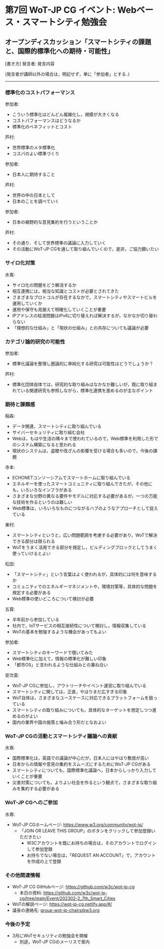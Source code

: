# 第7回 WoT-JP CG イベント: Webベース・スマートシティ勉強会
## オープンディスカッション「スマートシティの課題と、国際的標準化への期待・可能性」

[書き方]
発言者: 発言内容

(発言者が講師以外の場合は，明記せず，単に「参加者」とする．)

----

### 標準化のコストパフォーマンス

参加者:
* こういう標準化はどんどん複雑化し，規模が大きくなる
* コストパフォーマンスはどうなるか
* 標準化のベネフィットとコスト

芦村:
* 世界標準のメタ標準化
* コスパのよい標準づくり

参加者:
* 日本人に期待すること

芦村:
* 世界の中の日本として
* 日本のことを調べていく

参加者:
* 日本の裾野的な意見集約を行うということか

芦村:
* その通り．そして世界標準の議論に入力していく
* その活動にWoT-JP CGを通して取り組んでいくので，是非，ご協力願いたい

### サイロ化対策

水嶌:
* サイロ化の問題をどう解消するか
* 相互連携には，相当な知識とコストが必要とされてきた
* さまざまなプロトコルが存在するなかで，スマートシティやスマートビルを運用していくか
* 運用や保守も見据えて明確化していくことが重要
* IPアドレスの枯渇問題はIPv6に切り替えれば解決するが，なかなか切り替わらない
* 「理想的な仕組み」と「現状の仕組み」との共存についても議論が必要

### カテゴリ論的研究の可能性

参加者:
* 標準化議論を整理し圏論的に単純化する研究は可能性はどうでしょうか？

芦村:
* 標準化団体自体では，研究的な取り組みはなかなか難しいが，既に取り組まれている関連研究も参照しながら，標準化連携を進めるのが主なポイント

### 期待と課題感

稲森:
* データ関連，スマートシティに取り組んでいる
* サイバーセキュリティに取り組む会社
* Webは，もはや生活の隅々まで使われているので，Web標準を利用した形でのシステム構築になると思われる
* 現状のシステムは，盗聴や改ざんの影響を受ける場合も多いので，今後の課題

寺本:
* ECHONETコンソーシアムでスマートホームに取り組んでいる
* エネルギーを使ったスマートコミュニティに取り組んできたが，その他にも，いろいろなインフラがある
* さまざまな分野の異なる要件やモデルに対応する必要があるが，一つの万能な技術を作るというのは難しい
* Web標準は，いろいろなものにつながるハブのようなアプローチとして捉えている

東村:
* スマートシティというと，広い問題範囲を考慮する必要があり，WoTで解決できる部分は限られる
* WoTをうまく活用できる部分を規定し，ビルディングブロックとしてうまく使っていけるとよい

松田:
* 「スマートシティ」という言葉はよく使われるが，具体的には何を意味するか
* コミュニティでのエネルギーマネジメントや，環境対策等，具体的な問題を規定する必要がある
* Web標準の使いどころについて検討が必要

五寳:
* 半年前から参加している
* 社内で，IoTサービスの相互接続性について検討し，情報収集している
* WoTの基本を勉強するような機会があってもよい

参加者:
* スマートシティのキーワードで覗いてみた
* Web標準化に加えて，情報の標準化が難しい印象
* 「都市OS」と言われるような仕組みとの兼ね合い

安次富:
* WoT-JP CGに参加し，アウトリーチやイベント運営に取り組んでいる
* スマートシティに関しては，正直，やはりまだ広すぎる印象
* WoT自体は，さまざまなユースケースに対応できるプラットフォームを狙っている
* スマートシティの取り組みについても，具体的なターゲットを想定しつつ進めるのがよい
* 国内の業界や国の施策と噛み合う形だとなおよい

### WoT-JP CGの活動とスマートシティ議論への貢献

水嶌:
* 国際標準化は，英語での議論が中心だが，日本人にはやはり敷居が高い
* 日本からの情報や意見の集約をスムーズにするためにWoT-JP CGがある
* スマートシティについても，国際標準化議論へ，日本からしっかり入力していくことが重要
* 災害対策についても，よりよい社会を作るという観点で，さまざまな取り組みを集約する必要がある

### WoT-JP CGへのご参加

水嶌:
* WoT-JP CGホームページ: https://www.w3.org/community/wot-jp/
    * 「JOIN OR LEAVE THIS GROUP」のボタンをクリックして参加登録いただきたい
        * W3Cアカウントを既にお持ちの場合は，そのアカウントでログインして参加登録
        * お持ちでない場合は，「REQUEST AN ACCOUNT」で，アカウントを作成の上で登録

### その他関連情報

* WoT-JP CG GitHubページ: https://github.com/w3c/wot-jp-cg
    * 本日の資料: https://github.com/w3c/wot-jp-cg/tree/main/Event/202302-2_7th_Smart_Cities
* WoTの解説ページ: https://wot-jp-cg.netlify.app/#/
* 議長の連絡先: group-wot-jp-chairs@w3.org

### 今後の予定

* 3月にWoTセキュリティの勉強会を開催
    * 別途，WoT-JP CGのメーリスで案内

